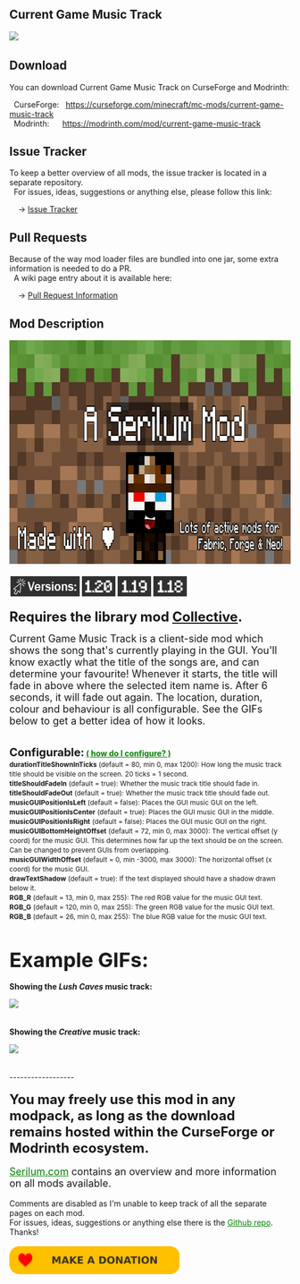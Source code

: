 <h2>Current Game Music Track</h2>

<p><a href="https://github.com/Serilum/Current-Game-Music-Track"><img src="https://serilum.com/assets/data/logo/current-game-music-track.gif"></a></p><h2>Download</h2>

<p>You can download Current Game Music Track on CurseForge and Modrinth:</p><p>&nbsp;&nbsp;CurseForge: &nbsp;&nbsp;<a href="https://curseforge.com/minecraft/mc-mods/current-game-music-track">https://curseforge.com/minecraft/mc-mods/current-game-music-track</a><br>&nbsp;&nbsp;Modrinth: &nbsp;&nbsp;&nbsp;&nbsp;&nbsp;<a href="https://modrinth.com/mod/current-game-music-track">https://modrinth.com/mod/current-game-music-track</a></p>

<h2>Issue Tracker</h2>

<p>To keep a better overview of all mods, the issue tracker is located in a separate repository.<br>&nbsp;&nbsp;For issues, ideas, suggestions or anything else, please follow this link:</p>

<p>&nbsp;&nbsp;&nbsp;&nbsp;-> <a href="https://serilum.com/url/issue-tracker">Issue Tracker</a></p>

<h2>Pull Requests</h2>

<p>Because of the way mod loader files are bundled into one jar, some extra information is needed to do a PR.<br>&nbsp;&nbsp;A wiki page entry about it is available here:</p>

<p>&nbsp;&nbsp;&nbsp;&nbsp;-> <a href="https://serilum.com/url/pull-requests">Pull Request Information</a></p>

<h2>Mod Description</h2>

<p><a href="https://serilum.com/" rel="nofollow"><img src="https://github.com/Serilum/.cdn/blob/main/description/header/header.png" alt="" width="838" height="400"></a><br><br><a href="https://legacy.curseforge.com/minecraft/mc-mods/current-game-music-track/files"><img src="https://github.com/Serilum/.cdn/raw/main/description/versions/header.png"></a><a href="https://legacy.curseforge.com/minecraft/mc-mods/current-game-music-track/files/all?filter-status=1&filter-game-version=1738749986:75125" rel="nofollow"><img src="https://github.com/Serilum/.cdn/raw/main/description/versions/1_20.png"></a><a href="https://legacy.curseforge.com/minecraft/mc-mods/current-game-music-track/files/all?filter-status=1&filter-game-version=1738749986:73407" rel="nofollow"><img src="https://github.com/Serilum/.cdn/raw/main/description/versions/1_19.png"></a><a href="https://legacy.curseforge.com/minecraft/mc-mods/current-game-music-track/files/all?filter-status=1&filter-game-version=1738749986:73250" rel="nofollow"><img src="https://github.com/Serilum/.cdn/raw/main/description/versions/1_18.png"></a><br><br><strong><span style="font-size:24px">Requires the library mod&nbsp;<a style="font-size:24px" href="https://curseforge.com/minecraft/mc-mods/collective" rel="nofollow">Collective</a>.<br></span></strong></p>

<p><span style="font-size:18px">Current Game Music Track is a client-side mod which shows the song that's currently playing in the GUI. You'll know exactly what the title of the songs are, and can determine your favourite! Whenever it starts, the title will fade in above where the selected item name is. After 6 seconds, it will fade out again. The location, duration, colour and behaviour is all configurable. See the GIFs below to get a better idea of how it looks.<br></span><br><br><strong><span style="font-size:20px">Configurable:</span> <span style="color:#008000;font-size:14px"><a style="color:#008000" href="https://serilum.com/url/issue-trackerwiki/how-to-configure-mods" rel="nofollow">(&nbsp;how do I configure?&nbsp;)</a></span><br></strong><span style="font-size:12px"><strong>durationTitleShownInTicks</strong>&nbsp;(default = 80, min 0, max 1200): How long the music track title should be visible on the screen. 20 ticks = 1 second.</span><br><span style="font-size:12px"><strong>titleShouldFadeIn</strong>&nbsp;(default = true): Whether the music track title should fade in.</span><br><span style="font-size:12px"><strong>titleShouldFadeOut</strong>&nbsp;(default = true): Whether the music track title should fade out.</span><br><span style="font-size:12px"><strong>musicGUIPositionIsLeft</strong>&nbsp;(default = false): Places the GUI music GUI on the left.</span><br><span style="font-size:12px"><strong>musicGUIPositionIsCenter</strong>&nbsp;(default = true): Places the GUI music GUI in the middle.</span><br><span style="font-size:12px"><strong>musicGUIPositionIsRight</strong>&nbsp;(default = false): Places the GUI music GUI on the right.</span><br><span style="font-size:12px"><strong>musicGUIBottomHeightOffset</strong>&nbsp;(default = 72, min 0, max 3000): The vertical offset (y coord) for the music GUI. This determines how far up the text should be on the screen. Can be changed to prevent GUIs from overlapping.</span><br><span style="font-size:12px"><strong>musicGUIWidthOffset</strong>&nbsp;(default = 0, min -3000, max 3000): The horizontal offset (x coord) for the music GUI.</span><br><span style="font-size:12px"><strong>drawTextShadow</strong>&nbsp;(default = true): If the text displayed should have a shadow drawn below it.</span><br><span style="font-size:12px"><strong>RGB_R</strong>&nbsp;(default = 13, min 0, max 255): The red RGB value for the music GUI text.</span><br><span style="font-size:12px"><strong>RGB_G</strong>&nbsp;(default = 120, min 0, max 255): The green RGB value for the music GUI text.</span><br><span style="font-size:12px"><strong>RGB_B</strong>&nbsp;(default = 26, min 0, max 255): The blue RGB value for the music GUI text.</span><br><br><br></p>

<p><span style="font-size:36px"><strong>Example GIFs:</strong></span><br><br><span style="font-size:14px"><strong>Showing the <em>Lush Caves</em> music track:</strong></span></p>

<div class="spoiler">

<p><picture><img src="https://github.com/Serilum/.cdn/raw/main/projects/current-game-music-track/a.gif"></picture></p>

</div>

<p>&nbsp;<br><span style="font-size:14px"><strong>Showing the <em>Creative</em> music track:</strong></span></p>

<div class="spoiler">

<p><picture><img src="https://github.com/Serilum/.cdn/raw/main/projects/current-game-music-track/b.gif"></picture></p>

</div>

<p>&nbsp;<br>------------------<br><br><span style="font-size:24px"><strong>You may freely use this mod in any modpack, as long as the download remains hosted within the CurseForge or Modrinth ecosystem.</strong></span><br><br><span style="font-size:18px"><a style="font-size:18px;color:#008000" href="https://serilum.com/" rel="nofollow">Serilum.com</a> contains an overview and more information on all mods available.</span><br><br><span style="font-size:14px">Comments are disabled as I'm unable to keep track of all the separate pages on each mod.</span><span style="font-size:14px"><br>For issues, ideas, suggestions or anything else there is the&nbsp;<a style="font-size:14px;color:#008000" href="https://serilum.com/url/issue-tracker" rel="nofollow">Github repo</a>. Thanks!</span><span style="font-size:6px"><br><br></span><a href="https://ricksouth.com/donate" rel="nofollow"><img src="https://github.com/Serilum/.cdn/raw/main/description/shields/donation_rounded.svg" alt="" width="306" height="50"></a></p>